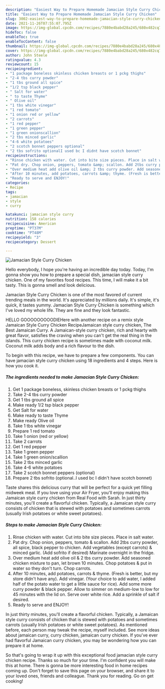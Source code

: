 ```yaml
---
description: "Easiest Way to Prepare Homemade Jamacian Style Curry Chicken"
title: "Easiest Way to Prepare Homemade Jamacian Style Curry Chicken"
slug: 3002-easiest-way-to-prepare-homemade-jamacian-style-curry-chicken
date: 2021-11-26T07:55:07.795Z
image: https://img-global.cpcdn.com/recipes/7880e4babd28a245/680x482cq70/jamacian-style-curry-chicken-recipe-main-photo.jpg
hideToc: false
enableToc: true
enableTocContent: false
thumbnail: https://img-global.cpcdn.com/recipes/7880e4babd28a245/680x482cq70/jamacian-style-curry-chicken-recipe-main-photo.jpg
cover: https://img-global.cpcdn.com/recipes/7880e4babd28a245/680x482cq70/jamacian-style-curry-chicken-recipe-main-photo.jpg
author: John Steele
ratingvalue: 4.3
reviewcount: 15
recipeingredient:
- "1 package boneless skinless chicken breasts or 1 pckg thighs"
- "2-4 tbs curry powder"
- "1 tbs ground all spice"
- "1/2 tsp black pepper"
- " Salt for water"
- " to taste Thyme"
- " Olive oil"
- "1 tbs white vinegar"
- "1 red tomato"
- "1 onion red or yellow"
- "2 carrots"
- "1 red pepper"
- "1 green pepper"
- "1 green onionscallion"
- "2 tbs minced garlic"
- "4-6 white potatoes"
- "2 scotch bonnet peppers optional"
- "2 tbs sofrito optionalI used bc I didnt have scotch bonnet"
recipeinstructions:
- "Rinse chicken with water. Cut into bite size pieces. Place in salt water."
- "Pat dry. Chop onion, peppers, tomato &amp; scallon. Add 2tbs curry powder, all spice, black pepper to chicken. Add vegetables (except carrots) &amp; minced garlic. (Add sofrito if desired) Marinate overnight in the fridge."
- "Over medium heat add olive oil &amp; 2 tbs curry powder. Add seasoned chicken mixture to pan, let brown 10 minutes. Chop potatoes &amp; put in water so they don&#39;t turn. Chop carrots."
- "After 10 minutes, add potatoes, carrots &amp; thyme. (Fresh is better, but my store didn&#39;t have any). Add vinegar. (Your choice to add water, I added half of the potato water to get a little sauce for rice). Add some more curry powder &amp; black pepper. Allow to simmer on medium-low to low for 45 minutes with the lid on. Serve over white rice. Add a sprinkle of salt if desired."
- "Ready to serve and ENJOY!"
categories:
- Recipe
tags:
- jamacian
- style
- curry

katakunci: jamacian style curry 
nutrition: 158 calories
recipecuisine: American
preptime: "PT37M"
cooktime: "PT48M"
recipeyield: "3"
recipecategory: Dessert

---
```



![Jamacian Style Curry Chicken](https://img-global.cpcdn.com/recipes/7880e4babd28a245/680x482cq70/jamacian-style-curry-chicken-recipe-main-photo.jpg)

Hello everybody, I hope you're having an incredible day today. Today, I'm gonna show you how to prepare a special dish, jamacian style curry chicken. One of my favorites food recipes. This time, I will make it a bit tasty. This is gonna smell and look delicious.

Jamacian Style Curry Chicken is one of the most favored of current trending meals in the world. It's appreciated by millions daily. It's simple, it's quick, it tastes yummy. Jamacian Style Curry Chicken is something which I've loved my whole life. They are fine and they look fantastic.

HELLO GOOOOOOOOODIEHere with another recipe on a remix style Jamaican Style Curry Chicken RecipeJamaican style curry chicken, The Best Jamaican Curry. A Jamaican-style curry chicken, rich and hearty with great flavor, satisfies the craving when you can&#39;t get the real thing in the islands. This curry chicken recipe is sometimes made with coconut milk. Coconut milk adds body and a rich flavour to the dish.


To begin with this recipe, we have to prepare a few components. You can have jamacian style curry chicken using 18 ingredients and 4 steps. Here is how you cook it.

<!--inarticleads1-->

##### The ingredients needed to make Jamacian Style Curry Chicken:

1. Get 1 package boneless, skinless chicken breasts or 1 pckg thighs
1. Take 2-4 tbs curry powder
1. Get 1 tbs ground all spice
1. Make ready 1/2 tsp black pepper
1. Get  Salt for water
1. Make ready  to taste Thyme
1. Make ready  Olive oil
1. Take 1 tbs white vinegar
1. Prepare 1 red tomato
1. Take 1 onion (red or yellow)
1. Take 2 carrots
1. Get 1 red pepper
1. Take 1 green pepper
1. Take 1 green onion/scallion
1. Take 2 tbs minced garlic
1. Take 4-6 white potatoes
1. Take 2 scotch bonnet peppers (optional)
1. Prepare 2 tbs sofrito (optional..I used bc I didn&#39;t have scotch bonnet)


Taste shares this delicious curry that will be perfect for a quick yet filling midweek meal. If you love using your Air Fryer, you&#39;ll enjoy making this Jamaican style curry chicken from Real Food with Sarah. In just thirty minutes, you&#39;ll create a flavorful chicken. Typically, a Jamaican style curry consists of chicken that is stewed with potatoes and sometimes carrots (usually Irish potatoes or white sweet potatoes). 

<!--inarticleads2-->

##### Steps to make Jamacian Style Curry Chicken:

1. Rinse chicken with water. Cut into bite size pieces. Place in salt water.
1. Pat dry. Chop onion, peppers, tomato &amp; scallon. Add 2tbs curry powder, all spice, black pepper to chicken. Add vegetables (except carrots) &amp; minced garlic. (Add sofrito if desired) Marinate overnight in the fridge.
1. Over medium heat add olive oil &amp; 2 tbs curry powder. Add seasoned chicken mixture to pan, let brown 10 minutes. Chop potatoes &amp; put in water so they don&#39;t turn. Chop carrots.
1. After 10 minutes, add potatoes, carrots &amp; thyme. (Fresh is better, but my store didn&#39;t have any). Add vinegar. (Your choice to add water, I added half of the potato water to get a little sauce for rice). Add some more curry powder &amp; black pepper. Allow to simmer on medium-low to low for 45 minutes with the lid on. Serve over white rice. Add a sprinkle of salt if desired.
1. Ready to serve and ENJOY!

In just thirty minutes, you&#39;ll create a flavorful chicken. Typically, a Jamaican style curry consists of chicken that is stewed with potatoes and sometimes carrots (usually Irish potatoes or white sweet potatoes). As mentioned before, each person may tweak the recipe, myself included. See more ideas about jamaican curry, curry chicken, jamaican curry chicken. If you&#39;ve ever had flavorful Jamaican curry chicken, you may be wondering how you can prepare it at home. 

So that's going to wrap it up with this exceptional food jamacian style curry chicken recipe. Thanks so much for your time. I'm confident you will make this at home. There is gonna be more interesting food in home recipes coming up. Don't forget to save this page on your browser, and share it to your loved ones, friends and colleague. Thank you for reading. Go on get cooking!
